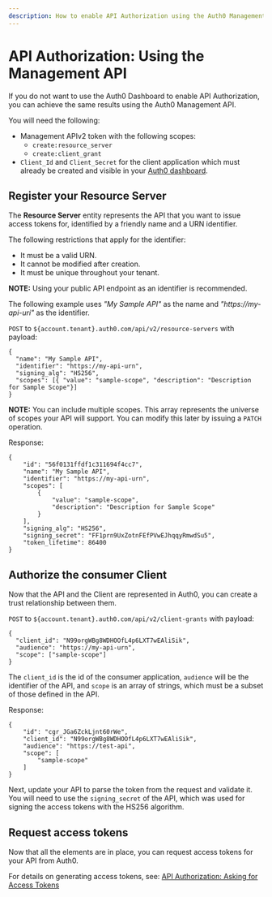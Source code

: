 ```yaml
---
description: How to enable API Authorization using the Auth0 Management API.  
---
```


# API Authorization: Using the Management API

If you do not want to use the Auth0 Dashboard to enable API Authorization, you can achieve the same results using the Auth0 Management API.

You will need the following:

- Management APIv2 token with the following scopes:
  - `create:resource_server`
  - `create:client_grant`
- `Client_Id` and `Client_Secret` for the client application which must already be created and visible in your [Auth0 dashboard](${manage_url}).

## Register your Resource Server

The **Resource Server** entity represents the API that you want to issue access tokens for, identified by a friendly name and a URN identifier.

The following restrictions that apply for the identifier:

- It must be a valid URN.
- It cannot be modified after creation.
- It must be unique throughout your tenant.

**NOTE:** Using your public API endpoint as an identifier is recommended.

The following example uses _"My Sample API"_ as the name and _"https://my-api-uri"_ as the identifier.

`POST` to `${account.tenant}.auth0.com/api/v2/resource-servers` with payload:

```
{
  "name": "My Sample API",
  "identifier": "https://my-api-urn",
  "signing_alg": "HS256",
  "scopes": [{ "value": "sample-scope", "description": "Description for Sample Scope"}]
}
```

**NOTE:** You can include multiple scopes. This array represents the universe of scopes your API will support. You can modify this later by issuing a `PATCH` operation.

Response:

```
{
    "id": "56f0131ffdf1c311694f4cc7",
    "name": "My Sample API",
    "identifier": "https://my-api-urn",
    "scopes": [
        {
            "value": "sample-scope",
            "description": "Description for Sample Scope"
        }
    ],
    "signing_alg": "HS256",
    "signing_secret": "FF1prn9UxZotnFEfPVwEJhqqyRmwdSu5",
    "token_lifetime": 86400
}
```

## Authorize the consumer Client

Now that the API and the Client are represented in Auth0, you can create a trust relationship between them.

`POST` to `${account.tenant}.auth0.com/api/v2/client-grants` with payload:

```
{
  "client_id": "N99orgWBg8WDHOOfL4p6LXT7wEAliSik",
  "audience": "https://my-api-urn",
  "scope": ["sample-scope"]
}
```

The `client_id` is the id of the consumer application, `audience` will be the identifier of the API, and `scope` is an array of strings, which must be a subset of those defined in the API.

Response:

```
{
    "id": "cgr_JGa6ZckLjnt60rWe",
    "client_id": "N99orgWBg8WDHOOfL4p6LXT7wEAliSik",
    "audience": "https://test-api",
    "scope": [
        "sample-scope"
    ]
}
```

Next, update your API to parse the token from the request and validate it. You will need to use the `signing_secret` of the API, which was used for signing the access tokens with the HS256 algorithm.

## Request access tokens

Now that all the elements are in place, you can request access tokens for your API from Auth0.

For details on generating access tokens, see: [API Authorization: Asking for Access Tokens](/api-auth#using-the-auth0-dashboard-for-setting-up-an-api-authorization-scenario)
